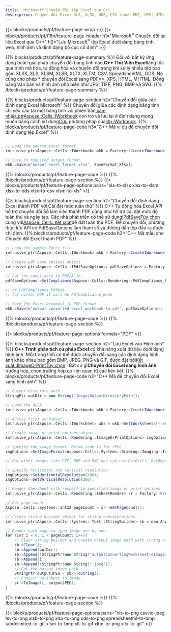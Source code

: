 ```yaml
---
title:  Microsoft Chuyển đổi tệp Excel qua C++
description: Chuyển đổi Excel XLS, XLSX, ODS, CSV thành PDF, XPS, HTML, JPEG và các định dạng khác chỉ với vài dòng mã C++.
---
```

{{< blocks/products/pf/feature-page-wrap >}}
{{< blocks/products/pf/i18n/feature-page-header h1="Microsoft<sup>&reg;</sup> Chuyển đổi tài liệu Excel qua C++" h2="Lưu Microsoft<sup>&reg;</sup> tệp Excel dưới dạng bảng tính, web, hình ảnh và định dạng bố cục cố định" >}}

{{% blocks/products/pf/feature-page-summary %}}
 Đối với bất kỳ ứng dụng hoặc giải pháp chuyển đổi bảng tính nào,**C++ Thư Viện Excel**tăng tốc quá trình mã hóa, tự động hóa và chuyển đổi trong khi xử lý nhiều tệp bao gồm XLSX, XLS, XLSM, XLSB, XLTX, XLTM, CSV, SpreadsheetML, ODS. Nó cũng cho phép * chuyển đổi Excel sang PDF**, XPS, HTML, MHTML, Đồng bằng Văn bản và hình ảnh phổ biến như JPG, TIFF, PNG, BMP và SVG.
{{% /blocks/products/pf/feature-page-summary %}}

{{% blocks/products/pf/feature-page-section h2="Chuyển đổi giữa các định dạng Excel Microsoft" %}}
 Chuyển đổi giữa các định dạng bảng tính chỉ yêu cầu tải một bảng tính với phiên bản[ xâm nhập_ptr<Aspose::Cells::IWorkbook>](https://reference.aspose.com/cells/cpp/class/aspose.cells.i_workbook) con trỏ và lưu lại ở định dạng mong muốn bằng cách sử dụng[Cứu](https://reference.aspose.com/cells/cpp/class/aspose.cells.i_workbook#a9460f52a2dec8f4bf623a4905167d997) phương pháp của[lớp iWorkbook](https://reference.aspose.com/cells/cpp/class/aspose.cells.i_workbook).
{{% blocks/products/pf/feature-page-code h3="C++ Mã ví dụ để chuyển đổi định dạng tệp Excel" %}}

```cs

// Load the source excel format.
intrusive_ptr<Aspose::Cells::IWorkbook> wkb = Factory::CreateIWorkbook(u"src_excel_file.xls");

// Save in required output format.
wkb->Save(u"output_excel_format.xlsx", SaveFormat_Xlsx);

```
{{% /blocks/products/pf/feature-page-code %}}
{{% /blocks/products/pf/feature-page-section %}}
{{< blocks/products/pf/feature-page-options pairs="xls-to-xlsx xlsx-to-xlsm xlsx-to-ods xlsx-to-csv xlsm-to-xls" >}}


{{% blocks/products/pf/feature-page-section h2="Chuyển đổi định dạng Excel thành PDF với Cài đặt mức tuân thủ" %}}
 C++ Tự động hóa Excel API hỗ trợ chuyển đổi Sổ làm việc thành PDF cũng như hỗ trợ cài đặt mức độ tuân thủ và ngày tạo. Các nhà phát triển có thể sử dụng[IPdfSaveTùy chọn](https://reference.aspose.com/cells/cpp/class/aspose.cells.i_pdf_save_options) cùng với[Aspose::Cells::Kết xuất](https://reference.aspose.com/cells/cpp/namespace/aspose.cells.rendering)để đặt tuân thủ PDF. Để chuyển đổi, phương thức lưu API có PdfSaveOptions làm tham số và đường dẫn tệp đầu ra được chỉ định.
{{% blocks/products/pf/feature-page-code h3="C++ Mã mẫu cho Chuyển đổi Excel thành PDF" %}}

```cs
// Load the sample Excel file.
intrusive_ptr<Aspose::Cells::IWorkbook> wkb = Factory::CreateIWorkbook(u"sample-convert-excel-to.pdf");

// Create pdf save options object.
intrusive_ptr<Aspose::Cells::IPdfSaveOptions> pdfSaveOptions = Factory::CreateIPdfSaveOptions();

// Set the compliance to PDF/A-1b.
pdfSaveOptions->SetCompliance(Aspose::Cells::Rendering::PdfCompliance_PdfA1b);

// or PdfCompliance_PdfA1a 
// for normal PDF it will be PdfCompliance_None

// Save the Excel Document in PDF format
wkb->Save(u"output-converted-excel-workbook-to.pdf", pdfSaveOptions);


```
{{% /blocks/products/pf/feature-page-code %}}
{{% /blocks/products/pf/feature-page-section %}}

{{< blocks/products/pf/feature-page-options formats="PDF" >}}

{{% blocks/products/pf/feature-page-section h2="Lưu Excel vào Hình ảnh" %}}
**C++ Trình phân tích cú pháp Excel** có khả năng xuất dữ liệu dưới dạng hình ảnh. Mỗi trang tính có thể được chuyển đổi sang các định dạng hình ảnh khác nhau bao gồm BMP, JPEG, PNG và GIF, được đặt bởi[Kết xuất::IImageOrPrintTùy chọn](https://reference.aspose.com/cells/cpp/class/aspose.cells.rendering.i_image_or_print_options) . Bất cứ gì**Chuyển đổi Excel sang hình ảnh** trường hợp, chọn trường hợp có liên quan từ các liên kết.
{{% blocks/products/pf/feature-page-code h3="C++ Mã để chuyển đổi Excel sang hình ảnh" %}}

```cs
// Output directory path.
StringPtr outDir = new String("ImagesOutputDirectoryPath");

// Load the XLSX.
intrusive_ptr<Aspose::Cells::IWorkbook> wkb = Factory::CreateIWorkbook(u"source-excel-file.xlsx");

// Access first worksheet.
intrusive_ptr<Aspose::Cells::IWorksheet> wks = wkb->GetIWorksheets()->GetObjectByIndex(0);

// Create image or print options object.
intrusive_ptr<Aspose::Cells::Rendering::IImageOrPrintOptions> imgOptions = Factory::CreateIImageOrPrintOptions();

// Specify the image format. Below code is for JPEG
imgOptions->SetImageFormat(Aspose::Cells::Systems::Drawing::Imaging::ImageFormat::GetJpeg());

// For other images like GIF, BMP and PNG one can use GetGif(), GetBmp() and GetPng() respectively 

// Specify horizontal and vertical resolution
imgOptions->SetHorizontalResolution(200);
imgOptions->SetVerticalResolution(200);

// Render the sheet with respect to specified image or print options.
intrusive_ptr<Aspose::Cells::Rendering::ISheetRender> sr = Factory::CreateISheetRender(wks, imgOptions);

// Get page count.
Aspose::Cells::Systems::Int32 pageCount = sr->GetPageCount();

// Create string builder object for string concatenations.
intrusive_ptr<Aspose::Cells::Systems::Text::StringBuilder> sb = new Aspose::Cells::Systems::Text::StringBuilder();

// Render each page to jpeg image one by one.
for (int i = 0; i < pageCount; i++){
	// Clear string builder and create output image path with string concatenations.
	sb->Clear();
	sb->Append(outDir);
	sb->Append((StringPtr)new String("outputConvertingWorksheetToImageJPEG_"));
	sb->Append(i);
	sb->Append((StringPtr)new String(".jpeg"));
	// Get the output image path.
	StringPtr outputJPEG = sb->ToString();
	// Convert worksheet to image.
	sr->ToImage(i, outputJPEG);
}
```
{{% /blocks/products/pf/feature-page-code %}}
{{% /blocks/products/pf/feature-page-section %}}

{{< blocks/products/pf/feature-page-options pairs="xls-to-png csv-to-jpeg tsv-to-png xlsb-to-png xlsx-to-png ods-to-png spreadsheetml-to-bmp tabdelimited-to-gif xlsm-to-bmp xlt-to-gif xltm-to-png xltx-to-gif" >}}
